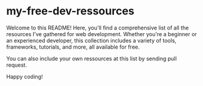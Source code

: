 # my-free-dev-ressources
Welcome to this README! Here, you'll find a comprehensive list of all the resources I've gathered for web development. Whether you're a beginner or an experienced developer, this collection includes a variety of tools, frameworks, tutorials, and more, all available for free.

You can also include your own ressources at this list by sending pull request.

Happy coding!
